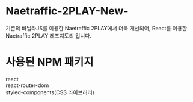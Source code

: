 # Naetraffic-2PLAY-New-

기존의 바닐라JS를 이용한 Naetraffic 2PLAY에서 더욱 개선되어, React를 이용한 Naetraffic 2PLAY 레포지토리 입니다.


# 사용된 NPM 패키지

react<br>
react-router-dom<br>
styled-components(CSS 라이브러리)<br>

